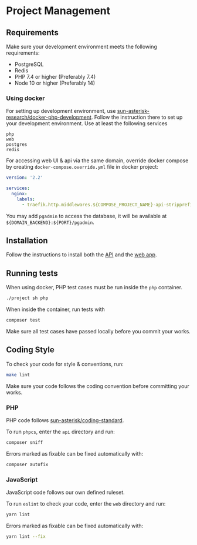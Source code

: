 # Project Management
## Requirements

Make sure your development environment meets the following requirements:

- PostgreSQL
- Redis
- PHP 7.4 or higher (Preferably 7.4)
- Node 10 or higher (Preferably 14)

### Using docker

For setting up development environment, use [sun-asterisk-research/docker-php-development](https://github.com/sun-asterisk-research/docker-php-development).
Follow the instruction there to set up your development environment. Use at least the following services

```text
php
web
postgres
redis
```

For accessing web UI & api via the same domain, override docker compose by creating `docker-compose.override.yml` file in docker project:
```yaml
version: '2.2'

services:
  nginx:
    labels:
      - traefik.http.middlewares.${COMPOSE_PROJECT_NAME}-api-stripprefix.stripprefix.prefixes=${API_PATH_PREFIX:-/}

```

You may add `pgadmin` to access the database, it will be available at `${DOMAIN_BACKEND}:${PORT}/pgadmin`.

## Installation

Follow the instructions to install both the [API](api) and the [web app](web).

## Running tests

When using docker, PHP test cases must be run inside the `php` container.

```sh
./project sh php
```

When inside the container, run tests with

```sh
composer test
```

Make sure all test cases have passed locally before you commit your works.

## Coding Style

To check your code for style & conventions, run:

```sh
make lint
```

Make sure your code follows the coding convention before committing your works.

### PHP

PHP code follows [sun-asterisk/coding-standard](https://github.com/sun-asterisk-research/php-coding-standard).

To run `phpcs`, enter the `api` directory and run:

```sh
composer sniff
```

Errors marked as fixable can be fixed automatically with:

```sh
composer autofix
```

### JavaScript

JavaScript code follows our own defined ruleset.

To run `eslint` to check your code, enter the `web` directory and run:

```sh
yarn lint
```

Errors marked as fixable can be fixed automatically with:

```sh
yarn lint --fix
```
